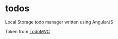 todos
=====

Local Storage todo manager written using AngularJS

Taken from [TodoMVC](http://todomvc.com/)
